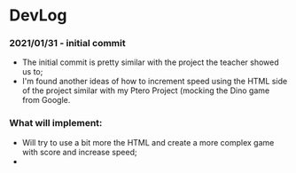 # DevLog

### 2021/01/31 - initial commit

- The initial commit is pretty similar with the project the teacher showed us to;
- I'm found another ideas of how to increment speed using the HTML side of the project similar with my Ptero Project (mocking the Dino game from Google.

### What will implement:

- Will try to use a bit more the HTML and create a more complex game with score and increase speed;
- 